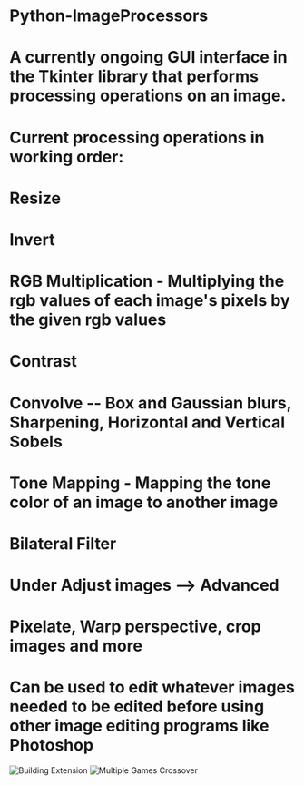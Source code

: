 # Python-ImageProcessors
# A currently ongoing GUI interface in the Tkinter library that performs processing operations on an image.

# Current processing operations in working order:
  # Resize
  # Invert
  # RGB Multiplication - Multiplying the rgb values of each image's pixels by the given rgb values
  # Contrast
  # Convolve -- Box and Gaussian blurs, Sharpening, Horizontal and Vertical Sobels
  # Tone Mapping - Mapping the tone color of an image to another image
  # Bilateral Filter
  # Under Adjust images --> Advanced
  # Pixelate, Warp perspective, crop images and more
  # Can be used to edit whatever images needed to be edited before using other image editing programs like Photoshop
  ![Building Extension](https://github.com/dwq9172/Python-ImageProcessors/blob/master/buildingExtensionCompositeUpdated.png)
  ![Multiple Games Crossover](https://github.com/dwq9172/Python-ImageProcessors/blob/master/staticProject.png)
